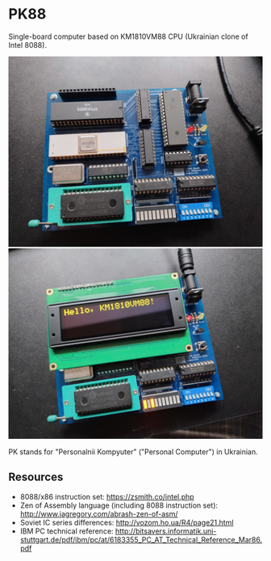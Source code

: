 # PK88

Single-board computer based on KM1810VM88 CPU (Ukrainian clone of Intel 8088).

![Image 1](./img/v0_1_assembled1.jpg) ![Image 2](./img/v0_1_assembled2.jpg)

PK stands for "Personalnii Kompyuter" ("Personal Computer") in Ukrainian.

## Resources

- 8088/x86 instruction set: <https://zsmith.co/intel.php>
- Zen of Assembly language (including 8088 instruction set): <http://www.jagregory.com/abrash-zen-of-asm/>
- Soviet IC series differences: <http://vozom.ho.ua/R4/page21.html>
- IBM PC technical reference: <http://bitsavers.informatik.uni-stuttgart.de/pdf/ibm/pc/at/6183355_PC_AT_Technical_Reference_Mar86.pdf>
